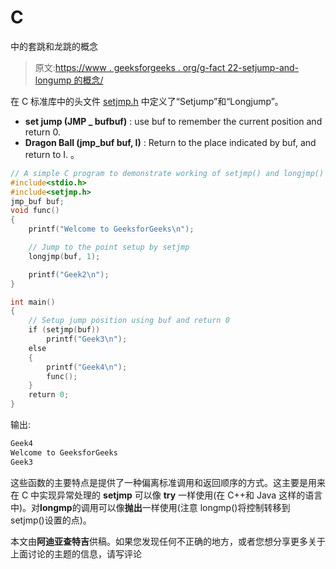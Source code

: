 # C

中的套跳和龙跳的概念

> 原文:[https://www . geeksforgeeks . org/g-fact 22-setjump-and-longump 的概念/](https://www.geeksforgeeks.org/g-fact22-concept-of-setjump-and-longjump/)

在 C 标准库中的头文件 [setjmp.h](https://en.wikipedia.org/wiki/Setjmp.h) 中定义了“Setjump”和“Longjump”。

*   **set jump (JMP _ bufbuf)** : use buf to remember the current position and return 0.
*   **Dragon Ball (jmp_buf buf, I)** : Return to the place indicated by buf, and return to I. 。

```cpp
// A simple C program to demonstrate working of setjmp() and longjmp()
#include<stdio.h>
#include<setjmp.h>
jmp_buf buf;
void func()
{
    printf("Welcome to GeeksforGeeks\n");

    // Jump to the point setup by setjmp
    longjmp(buf, 1);

    printf("Geek2\n");
}

int main()
{
    // Setup jump position using buf and return 0
    if (setjmp(buf))
        printf("Geek3\n");
    else
    {
        printf("Geek4\n");
        func();
    }
    return 0;
}
```

输出:

```cpp
Geek4
Welcome to GeeksforGeeks
Geek3
```

这些函数的主要特点是提供了一种偏离标准调用和返回顺序的方式。这主要是用来在 C 中实现异常处理的 **setjmp** 可以像 **try** 一样使用(在 C++和 Java 这样的语言中)。对**longmp**的调用可以像**抛出**一样使用(注意 longmp()将控制转移到 setjmp()设置的点)。

本文由**阿迪亚查特吉**供稿。如果您发现任何不正确的地方，或者您想分享更多关于上面讨论的主题的信息，请写评论